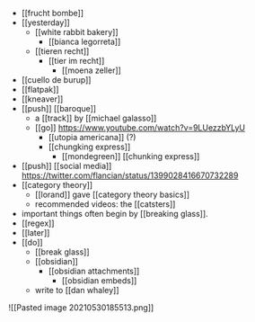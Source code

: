 - [[frucht bombe]]
- [[yesterday]]
	- [[white rabbit bakery]]
		- [[bianca legorreta]]
	- [[tieren recht]]
		- [[tier im recht]]
			- [[moena zeller]]
- [[cuello de burup]]
- [[flatpak]]
- [[kneaver]]
- [[push]] [[baroque]]
	- a [[track]] by [[michael galasso]]
	- [[go]] https://www.youtube.com/watch?v=9LUezzbYLyU
		- [[utopia americana]] (?)
		- [[chungking express]]
			- [[mondegreen]] [[chunking express]]
- [[push]] [[social media]] https://twitter.com/flancian/status/1399028416670732289
- [[category theory]]
	- [[lorand]] gave [[category theory basics]]
	- recommended videos: the [[catsters]]
- important things often begin by [[breaking glass]].
- [[regex]]
- [[later]]
- [[do]]
	- [[break glass]]
	- [[obsidian]]
		- [[obsidian attachments]]
			- [[obsidian embeds]]
	- write to [[dan whaley]]

![[Pasted image 20210530185513.png]]